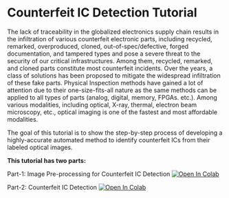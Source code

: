 # Counterfeit IC Detection Tutorial
The lack of traceability in the globalized electronics supply chain results in the infiltration of various counterfeit electronic parts, including recycled, remarked, overproduced, cloned, out-of-spec/defective, forged documentation, and tampered types and pose a severe threat to the security of our critical infrastructures. Among them, recycled, remarked, and cloned parts constitute most counterfeit incidents. Over the years, a class of solutions has been proposed to mitigate the widespread infiltration of these fake parts. Physical Inspection methods have gained a lot of attention due to their one-size-fits-all nature as the same methods can be applied to all types of parts (analog, digital, memory, FPGAs. etc.). Among various modalities, including optical, X-ray, thermal, electron beam microscopy, etc., optical imaging is one of the fastest and most affordable modalities.

The goal of this tutorial is to show the step-by-step process of developing a highly-accurate automated method to identify counterfeit ICs from their labeled optical images.

**This tutorial has two parts:**

Part-1: Image Pre-processing for Counterfeit IC Detection <a href="https://colab.research.google.com/github/shajibghosh/counterfeit-ic-detection-tutorial/blob/main/image_preprocessing_counterfeit_detection.ipynb">
  <img src="https://colab.research.google.com/assets/colab-badge.svg" alt="Open In Colab"/>
</a>

Part-2: Counterfeit IC Detection <a href="https://colab.research.google.com/github/shajibghosh/counterfeit-ic-detection-tutorial/blob/main/counterfeit_ic_detection.ipynb">
  <img src="https://colab.research.google.com/assets/colab-badge.svg" alt="Open In Colab"/>
</a>
